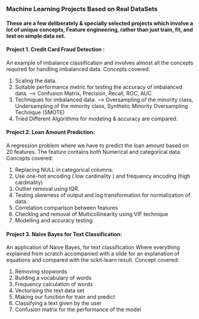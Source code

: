 ### Machine Learning Projects Based on Real DataSets

#### These are a few deliberately & specially selected projects which involve a lot of unique concepts, Feature engineering, rather than just train, fit, and test on simple data set.
#### Project 1. Credit Card Fraud Detection :
An example of imbalance classification and involves almost all the concepts required for handling imbalanced data. Concepts covered:
1) Scaling the data.
2) Suitable performance metric for testing the accuracy of imbalanced data. --> Confusion Matrix, Precision, Recall, ROC, AUC
3) Techniques for imbalanced data. --> Oversampling of the minority class, Undersampling of the minority class, Synthetic Minority Oversampling Technique (SMOTE)
4) Tried Different Algorithms for modeling & accuracy are compared.
#### Project 2. Loan Amount Prediction: 
A regression problem where we have to predict the loan amount based on 20 features. The feature contains both Numerical and categorical data. Concepts covered:
1) Replacing NULL in categorical columns.
2) Use one-hot encoding ( low cardinality ) and frequency encoding (high cardinality)
3) Outlier removal using IQR.
4) Testing skewness of output and log transformation for normalization of data.
5) Correlation comparison between features
5) Checking and removal of Multicollinearity using VIF technique
6) Modelling and accuracy testing 
#### Project 3. Naive Bayes for Text Classification:
An application of  Naive Bayes, for text classification Where everything explained from scratch accompanied with a slide for an explanation of equations and compared with the sckit-learn result. Concept covered:
1) Removing stopwords
2) Building a vocabulary of words
3) Frequency calculation of words
4) Vectorising the text data set
5) Making our function for train and predict 
6) Classifying a text given by the user
7) Confusion matrix for the performance of the model
